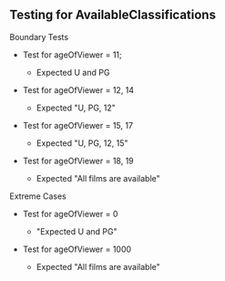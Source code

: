 ## Testing for AvailableClassifications


Boundary Tests

- Test for ageOfViewer = 11;
  - Expected U and PG 

- Test for ageOfViewer = 12, 14
  - Expected "U, PG, 12"
- Test for ageOfViewer = 15, 17
  - Expected "U, PG, 12, 15"
- Test for ageOfViewer = 18, 19
  - Expected "All films are available"

Extreme Cases

- Test for ageOfViewer = 0
  - "Expected U and PG"

- Test for ageOfViewer = 1000
  - Expected "All films are available"